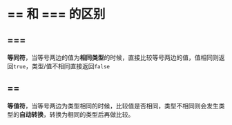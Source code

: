 # == 和 === 的区别

## ===

**等同符**，当等号两边的值为**相同类型**的时候，直接比较等号两边的值，值相同则返回`true`，类型/值不相同直接返回`false`

## ==

**等值符**，当等号两边为类型相同的时候，比较值是否相同，类型不相同则会发生类型的**自动转换**，转换为相同的类型后再做比较。